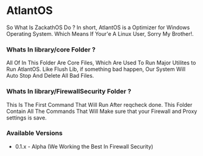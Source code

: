 # AtlantOS  

So What Is ZackathOS Do ? In short, AtlantOS is a Optimizer for Windows Operating System. Which Means If Your'e A Linux User, Sorry My Brother!.

### Whats In library/core Folder ?
All Of In This Folder Are Core Files, Which Are Used To Run Major Utilites to Run AtlantOS. Like Flush Lib, if something bad happen, Our System Will Auto Stop And Delete All Bad Files.

### Whats In library/FirewallSecurity Folder ?
This Is The First Command That Will Run After reqcheck done. This Folder Contain All The Commands That Will Make sure that your Firewall and Proxy settings is save.

### Available Versions 

- 0.1.x - Alpha (We Working the Best In Firewall Security)
